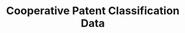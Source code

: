 ---
layout: default
bigquery: https://console.cloud.google.com/bigquery?p=patents-public-data&d=cpc&page=dataset
citation: '“Cooperative Patent Classification” by the EPO and USPTO, for public use. '
contributors: EPO, USPTO
cost: None
description: Cooperative Patent Classification Data contains the scheme and definitions
  of the Cooperative Patent Classification system for classifying patent documents.
  The CPC is the result of a partnership between the EPO and the USPTO in their joint
  effort to develop a common, internationally compatible classification system for
  technical documents, in particular patent publications, which will be used by both
  offices in the patent granting process
documentation: https://www.cooperativepatentclassification.org/cpcSchemeAndDefinitions
last_edit: Mon, 04 Apr 2022 19:07:06 GMT
location: https://www.cooperativepatentclassification.org/index
maintained_by: USPTO, EPO
schema_fields: '[''informativeReferences'', ''definition'', ''residualReferences'',
  ''childGroups'', ''title_full'', ''application_references'', ''ipc_concordant'',
  ''limitingReferences'', ''synonyms'', ''title_part'', ''additional_only'', ''children'',
  ''residual_references'', ''status'', ''parents'', ''date_revised'', ''breakdownCode'',
  ''limiting_references'', ''titlePart'', ''ipcConcordant'', ''not_allocatable'',
  ''notAllocatable'', ''level'', ''symbol'', ''glossary'', ''sizeCache'', ''informative_references'',
  ''child_groups'', ''applicationReferences'', ''dateRevised'', ''breakdown_code'',
  ''titleFull'']'
shortname: cooperative_patent_classification
tags:
- patents
- science
title: Cooperative Patent Classification Data
uuid: 984374a7-16e9-4b35-9445-458daceb01bf
---